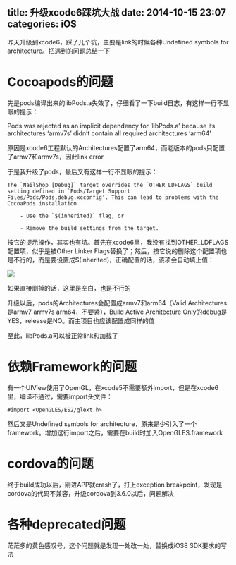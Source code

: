 title: 升级xcode6踩坑大战
date: 2014-10-15 23:07
categories: iOS
---
昨天升级到xcode6，踩了几个坑，主要是link的时候各种Undefined symbols for architecture。把遇到的问题总结一下
<!--more-->

# Cocoapods的问题

先是pods编译出来的libPods.a失效了，仔细看了一下build日志，有这样一行不显眼的提示：

Pods was rejected as an implicit dependency for ‘libPods.a’ because its architectures ‘armv7s’ didn’t contain all required architectures ‘arm64’

原因是xcode6工程默认的Architectures配置了arm64，而老版本的pods只配置了armv7和armv7s，因此link error

于是我升级了pods，最后又有这样一行不显眼的提示：

```
The `NailShop [Debug]` target overrides the `OTHER_LDFLAGS` build setting defined in `Pods/Target Support Files/Pods/Pods.debug.xcconfig'. This can lead to problems with the CocoaPods installation

    - Use the `$(inherited)` flag, or

    - Remove the build settings from the target.
```

按它的提示操作，其实也有坑。首先在xcode6里，我没有找到OTHER_LDFLAGS配置项，似乎是被Other Linker Flags替换了；然后，按它说的删除这个配置项也是不行的，而是要设置成$(inherited)，正确配置的话，该项会自动填上值：

![](http://img.blog.csdn.net/20141015225636171)

如果直接删掉的话，这里是空白，也是不行的

升级以后，pods的Architectures会配置成armv7和arm64（Valid Architectures是armv7 armv7s arm64，不要紧），Build Active Architecture Only的debug是YES，release是NO。而主项目也应该配置成同样的值

至此，libPods.a可以被正常link和加载了

# 依赖Framework的问题

有一个UIView使用了OpenGL，在xcode5不需要额外import，但是在xcode6里，编译不通过，需要import头文件：

```
#import <OpenGLES/ES2/glext.h>
```
然后又是Undefined symbols for architecture，原来是少引入了一个framework。增加这行import之后，需要在build时加入OpenGLES.framework

# cordova的问题

终于build成功以后，刚进APP就crash了，打上exception breakpoint，发现是cordova的代码不兼容，升级cordova到3.6.0以后，问题解决

# 各种deprecated问题

茫茫多的黄色感叹号，这个问题就是发现一处改一处，替换成iOS8 SDK要求的写法